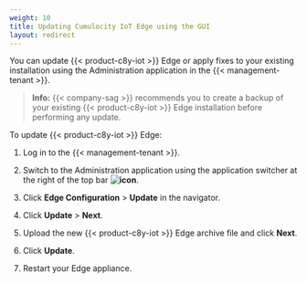 ```yaml
---
weight: 10
title: Updating Cumulocity IoT Edge using the GUI
layout: redirect
---
```


You can update {{< product-c8y-iot >}} Edge or apply fixes to your existing installation using the Administration application in the {{< management-tenant >}}.

>**Info:** {{< company-sag >}} recommends you to create a backup of your existing {{< product-c8y-iot >}} Edge installation before performing any update.

To update {{< product-c8y-iot >}} Edge:

1. Log in to the {{< management-tenant >}}.

2. Switch to the Administration application using the application switcher at the right of the top bar **<img class="Default" src="/images/icons/switcher-icon.png" alt="icon" style="display: inline; float: none">**.

3. Click **Edge Configuration** > **Update** in the navigator.

4. Click **Update** > **Next**.

5. Upload the new {{< product-c8y-iot >}} Edge archive file and click **Next**.

7. Click **Update**.

8. Restart your Edge appliance.
